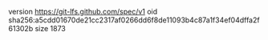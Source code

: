 version https://git-lfs.github.com/spec/v1
oid sha256:a5cdd01670de21cc2317af0266dd6f8de11093b4c87a1f34ef04dffa2f61302b
size 1873
